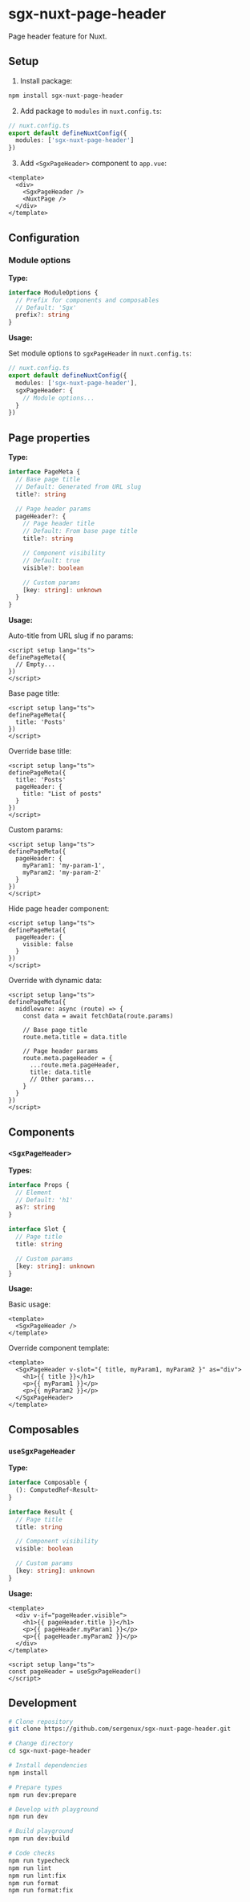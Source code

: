 # sgx-nuxt-page-header

Page header feature for Nuxt.

## Setup

1.  Install package:

```bash
npm install sgx-nuxt-page-header
```

2. Add package to `modules` in `nuxt.config.ts`:

```ts
// nuxt.config.ts
export default defineNuxtConfig({
  modules: ['sgx-nuxt-page-header']
})
```

3. Add `<SgxPageHeader>` component to `app.vue`:

```vue
<template>
  <div>
    <SgxPageHeader />
    <NuxtPage />
  </div>
</template>
```

## Configuration

### Module options

**Type:**

```ts
interface ModuleOptions {
  // Prefix for components and composables
  // Default: 'Sgx'
  prefix?: string
}
```

**Usage:**

Set module options to `sgxPageHeader` in `nuxt.config.ts`:

```ts
// nuxt.config.ts
export default defineNuxtConfig({
  modules: ['sgx-nuxt-page-header'],
  sgxPageHeader: {
    // Module options...
  }
})
```

## Page properties

**Type:**

```ts
interface PageMeta {
  // Base page title
  // Default: Generated from URL slug
  title?: string

  // Page header params
  pageHeader?: {
    // Page header title
    // Default: From base page title
    title?: string

    // Component visibility
    // Default: true
    visible?: boolean

    // Custom params
    [key: string]: unknown
  }
}
```

**Usage:**

Auto-title from URL slug if no params:

```vue
<script setup lang="ts">
definePageMeta({
  // Empty...
})
</script>
```

Base page title:

```vue
<script setup lang="ts">
definePageMeta({
  title: 'Posts'
})
</script>
```

Override base title:

```vue
<script setup lang="ts">
definePageMeta({
  title: 'Posts'
  pageHeader: {
    title: "List of posts"
  }
})
</script>
```

Custom params:

```vue
<script setup lang="ts">
definePageMeta({
  pageHeader: {
    myParam1: 'my-param-1',
    myParam2: 'my-param-2'
  }
})
</script>
```

Hide page header component:

```vue
<script setup lang="ts">
definePageMeta({
  pageHeader: {
    visible: false
  }
})
</script>
```

Override with dynamic data:

```vue
<script setup lang="ts">
definePageMeta({
  middleware: async (route) => {
    const data = await fetchData(route.params)

    // Base page title
    route.meta.title = data.title

    // Page header params
    route.meta.pageHeader = {
      ...route.meta.pageHeader,
      title: data.title
      // Other params...
    }
  }
})
</script>
```

## Components

### `<SgxPageHeader>`

**Types:**

```ts
interface Props {
  // Element
  // Default: 'h1'
  as?: string
}

interface Slot {
  // Page title
  title: string

  // Custom params
  [key: string]: unknown
}
```

**Usage:**

Basic usage:

```vue
<template>
  <SgxPageHeader />
</template>
```

Override component template:

```vue
<template>
  <SgxPageHeader v-slot="{ title, myParam1, myParam2 }" as="div">
    <h1>{{ title }}</h1>
    <p>{{ myParam1 }}</p>
    <p>{{ myParam2 }}</p>
  </SgxPageHeader>
</template>
```

## Composables

### `useSgxPageHeader`

**Type:**

```ts
interface Composable {
  (): ComputedRef<Result>
}

interface Result {
  // Page title
  title: string

  // Component visibility
  visible: boolean

  // Custom params
  [key: string]: unknown
}
```

**Usage:**

```vue
<template>
  <div v-if="pageHeader.visible">
    <h1>{{ pageHeader.title }}</h1>
    <p>{{ pageHeader.myParam1 }}</p>
    <p>{{ pageHeader.myParam2 }}</p>
  </div>
</template>

<script setup lang="ts">
const pageHeader = useSgxPageHeader()
</script>
```

## Development

```bash
# Clone repository
git clone https://github.com/sergenux/sgx-nuxt-page-header.git

# Change directory
cd sgx-nuxt-page-header

# Install dependencies
npm install

# Prepare types
npm run dev:prepare

# Develop with playground
npm run dev

# Build playground
npm run dev:build

# Code checks
npm run typecheck
npm run lint
npm run lint:fix
npm run format
npm run format:fix
```
